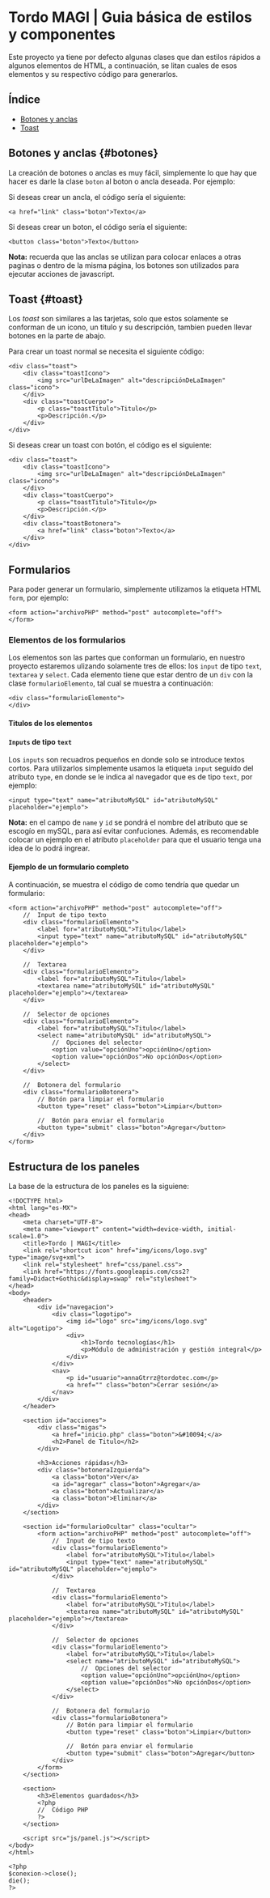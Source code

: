 # Tordo MAGI | Guia básica de estilos y componentes

Este proyecto ya tiene por defecto algunas clases que dan estilos rápidos a algunos elementos de HTML, a continuación, se litan cuales de esos elementos y su respectivo código para generarlos.

## Índice
 - [Botones y anclas](#botones)
 - [Toast](#toast)

## Botones y anclas {#botones}
La creación de botones o anclas es muy fácil, simplemente lo que hay que hacer es darle la clase `boton` al boton o ancla deseada. Por ejemplo:

Si deseas crear un ancla, el código sería el siguiente:
```
<a href="link" class="boton">Texto</a>
```
Si deseas crear un boton, el código sería el siguiente:
```
<button class="boton">Texto</button>
```
**Nota:** recuerda que las anclas se utilizan para colocar enlaces a otras paginas o dentro de la misma página, los botones son utilizados para ejecutar acciones de javascript.

## Toast {#toast}
Los *toast* son similares a las tarjetas, solo que estos solamente se conforman de un icono, un titulo y su descripción, tambien pueden llevar botones en la parte de abajo.

Para crear un toast normal se necesita el siguiente código:
```
<div class="toast">
    <div class="toastIcono">
        <img src="urlDeLaImagen" alt="descripciónDeLaImagen" class="icono">
    </div>
    <div class="toastCuerpo">
        <p class="toastTitulo">Titulo</p>
        <p>Descripción.</p>
    </div>
</div>
```

Si deseas crear un toast con botón, el código es el siguiente:
```
<div class="toast">
    <div class="toastIcono">
        <img src="urlDeLaImagen" alt="descripciónDeLaImagen" class="icono">
    </div>
    <div class="toastCuerpo">
        <p class="toastTitulo">Titulo</p>
        <p>Descripción.</p>
    </div>
    <div class="toastBotonera">
        <a href="link" class="boton">Texto</a>
    </div>
</div>
```

## Formularios
Para poder generar un formulario, simplemente utilizamos la etiqueta HTML `form`, por ejemplo:
```
<form action="archivoPHP" method="post" autocomplete="off">
</form>
```

### Elementos de los formularios
Los elementos son las partes que conforman un formulario, en nuestro proyecto estaremos ulizando solamente tres de ellos: los `input` de tipo `text`, `textarea` y `select`.
Cada elemento tiene que estar dentro de un `div` con la clase `formularioElemento`, tal cual se muestra a continuación:
```
<div class="formularioElemento">
</div>
```

#### Titulos de los elementos


#### `Inputs` de tipo `text`
Los `inputs` son recuadros pequeños en donde solo se introduce textos cortos. Para utilizarlos simplemente usamos la etiqueta `input` seguido del atributo `type`, en donde se le indica al navegador que es de tipo `text`, por ejemplo:
```
<input type="text" name="atributoMySQL" id="atributoMySQL" placeholder="ejemplo">
```
**Nota:** en el campo de `name` y `id` se pondrá el nombre del atributo que se escogío en mySQL, para así evitar confuciones. Además, es recomendable colocar un ejemplo en el atributo `placeholder` para que el usuario tenga una idea de lo podrá ingrear.

#### Ejemplo de un formulario completo
A continuación, se muestra el código de como tendría que quedar un formulario:
```
<form action="archivoPHP" method="post" autocomplete="off">
    //  Input de tipo texto
    <div class="formularioElemento">
        <label for="atributoMySQL">Titulo</label>
        <input type="text" name="atributoMySQL" id="atributoMySQL" placeholder="ejemplo">
    </div>

    //  Textarea
    <div class="formularioElemento">
        <label for="atributoMySQL">Titulo</label>
        <textarea name="atributoMySQL" id="atributoMySQL" placeholder="ejemplo"></textarea>
    </div>
    
    //  Selector de opciones
    <div class="formularioElemento">
        <label for="atributoMySQL">Titulo</label>
        <select name="atributoMySQL" id="atributoMySQL">
            //  Opciones del selector
            <option value="opciónUno">opciónUno</option>
            <option value="opciónDos">No opciónDos</option>
        </select>
    </div>

    //  Botonera del formulario
    <div class="formularioBotonera">
        // Botón para limpiar el formulario
        <button type="reset" class="boton">Limpiar</button>

        //  Botón para enviar el formulario
        <button type="submit" class="boton">Agregar</button>
    </div>
</form>
```

## Estructura de los paneles
La base de la estructura de los paneles es la siguiene:
```
<!DOCTYPE html>
<html lang="es-MX">
<head>
    <meta charset="UTF-8">
    <meta name="viewport" content="width=device-width, initial-scale=1.0">
    <title>Tordo | MAGI</title>
    <link rel="shortcut icon" href="img/icons/logo.svg" type="image/svg+xml">
    <link rel="stylesheet" href="css/panel.css">
    <link href="https://fonts.googleapis.com/css2?family=Didact+Gothic&display=swap" rel="stylesheet">
</head>
<body>
    <header>
        <div id="navegacion">
            <div class="logotipo">
                <img id="logo" src="img/icons/logo.svg" alt="Logotipo">
                <div>
                    <h1>Tordo tecnologías</h1>
                    <p>Módulo de administración y gestión integral</p>
                </div>
            </div>
            <nav>
                <p id="usuario">annaGtrrz@tordotec.com</p>
                <a href="" class="boton">Cerrar sesión</a>
            </nav>
        </div>
    </header>

    <section id="acciones">
        <div class="migas">
            <a href="inicio.php" class="boton">&#10094;</a>
            <h2>Panel de Titulo</h2>
        </div>

        <h3>Acciones rápidas</h3>
        <div class="botoneraIzquierda">
            <a class="boton">Ver</a>
            <a id="agregar" class="boton">Agregar</a>
            <a class="boton">Actualizar</a>
            <a class="boton">Eliminar</a>
        </div>
    </section>

    <section id="formularioOcultar" class="ocultar">
        <form action="archivoPHP" method="post" autocomplete="off">
            //  Input de tipo texto
            <div class="formularioElemento">
                <label for="atributoMySQL">Titulo</label>
                <input type="text" name="atributoMySQL" id="atributoMySQL" placeholder="ejemplo">
            </div>

            //  Textarea
            <div class="formularioElemento">
                <label for="atributoMySQL">Titulo</label>
                <textarea name="atributoMySQL" id="atributoMySQL" placeholder="ejemplo"></textarea>
            </div>
            
            //  Selector de opciones
            <div class="formularioElemento">
                <label for="atributoMySQL">Titulo</label>
                <select name="atributoMySQL" id="atributoMySQL">
                    //  Opciones del selector
                    <option value="opciónUno">opciónUno</option>
                    <option value="opciónDos">No opciónDos</option>
                </select>
            </div>

            //  Botonera del formulario
            <div class="formularioBotonera">
                // Botón para limpiar el formulario
                <button type="reset" class="boton">Limpiar</button>

                //  Botón para enviar el formulario
                <button type="submit" class="boton">Agregar</button>
            </div>
        </form>
    </section>

    <section>
        <h3>Elementos guardados</h3>
        <?php
        //  Código PHP
        ?>
    </section>

    <script src="js/panel.js"></script> 
</body>
</html>

<?php
$conexion->close();
die();
?>
```